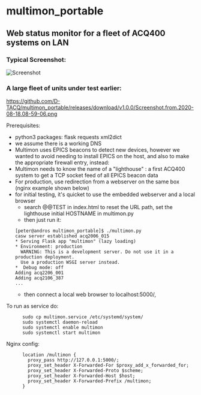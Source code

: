 # multimon_portable
## Web status monitor for a fleet of ACQ400 systems on LAN

### Typical Screenshot:

![Screenshot](https://github.com/D-TACQ/multimon_portable/releases/download/v1.0.0/Screenshot.from.2023-04-07.16-58-31.png "Screenshot")

### A large fleet of units under test earlier:
https://github.com/D-TACQ/multimon_portable/releases/download/v1.0.0/Screenshot.from.2020-08-18.08-59-06.png

Prerequisites:
* python3 packages: flask requests xml2dict
* we assume there is a working DNS
* Multimon uses EPICS beacons to detect new devices, however we wanted to avoid needing to install EPICS on the host, and also to make the appropriate firewall entry, instead:
* Multimon needs to know the name of a "lighthouse" : a first ACQ400 system to get a TCP socket feed of all EPICS beacon data
* For production, use redirection from a webserver on the same box (nginx example shown below)
* for initial testing, it's quicket to use the embedded webserver and a local browser
  * search @@TEST in index.html to reset the URL path, set the lighthouse initial HOSTNAME in multimon.py
  * then just run it: 
  ```
  [peter@andros multimon_portable]$ ./multimon.py 
  casw server established acq2006_015
  * Serving Flask app "multimon" (lazy loading)
  * Environment: production
    WARNING: This is a development server. Do not use it in a production deployment.
    Use a production WSGI server instead.
  *  Debug mode: off
  Adding acq2206_001
  Adding acq2106_387
  ...
  ```
  * then connect a local web browser to localhost:5000/, 



To run as service do:
```
      sudo cp multimon.service /etc/systemd/system/
      sudo systemctl daemon-reload
      sudo systemctl enable multimon
      sudo systemctl start multimon
```
Nginx config:
```
      location /multimon {
        proxy_pass http://127.0.0.1:5000/;
        proxy_set_header X-Forwarded-For $proxy_add_x_forwarded_for;
        proxy_set_header X-Forwarded-Proto $scheme;
        proxy_set_header X-Forwarded-Host $host;
        proxy_set_header X-Forwarded-Prefix /multimon;
      }
```
